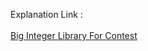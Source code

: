 Explanation Link : <br><br>
 [Big Integer Library For Contest](http://lightoj.com/article_show.php?article=1004)
